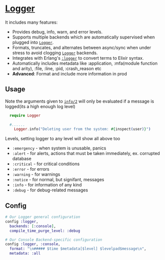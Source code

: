 # [Logger](https://hexdocs.pm/logger/Logger.html)

It includes many features:

- Provides debug, info, warn, and error levels.
- Supports multiple backends which are automatically supervised when plugged into [`Logger`](https://hexdocs.pm/logger/master/Logger.html#content).
- Formats, truncates, and alternates between async/sync when under stress to avoid clogging [`Logger`](https://hexdocs.pm/logger/master/Logger.html#content) backends.
- Integrates with Erlang's [`:logger`](http://erlang.org/doc/man/logger.html) to convert terms to Elixir syntax.
- Automatically includes metadata like :application, :mfa(module function and arity), :file, :line, :pid, :crash_reason etc
- **Advanced**: Format and include more information in prod

## Usage

Note the arguments given to [`info/2`](https://hexdocs.pm/logger/Logger.html#info/2) will only be evaluated if a message is logged(its a high enough log level)

```elixir
  require Logger
  
  #......
	Logger.info("Deleting user from the system: #{inspect(user)}")
```

Levels, setting logger to any level will show all above too

- `:emergency` - when system is unusable, panics
- `:alert` - for alerts, actions that must be taken immediately, ex. corrupted database
- `:critical` - for critical conditions
- `:error` - for errors
- `:warning` - for warnings
- `:notice` - for normal, but signifant, messages
- `:info` - for information of any kind
- `:debug` - for debug-related messages

## Config

```elixir
# Our Logger general configuration
config :logger,
  backends: [:console],
  compile_time_purge_level: :debug

# Our Console Backend-specific configuration
config :logger, :console,
  format: "\n##### $time $metadata[$level] $levelpad$message\n",
  metadata: :all
```

